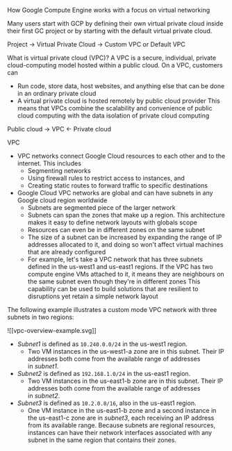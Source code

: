 How Google Compute Engine works with a focus on virtual networking

Many users start with GCP by defining their own virtual private cloud inside their first GC project or by starting with the default virtual private cloud.

Project -> Virtual Private Cloud -> Custom VPC or Default VPC

What is virtual private cloud (VPC)?
A VPC is a secure, individual, private cloud-computing model hosted within a public cloud. On a VPC, customers can
- Run code, store data, host websites, and anything else that can be done in an ordinary private cloud
- A virtual private cloud is hosted remotely by public cloud provider
This means that VPCs combine the scalability and convenience of public cloud computing with the data isolation of private cloud computing

Public cloud -> VPC <- Private cloud

VPC
- VPC networks connect Google Cloud resources to each other and to the internet. This includes
	- Segmenting networks
	- Using firewall rules to restrict access to instances, and 
	- Creating static routes to forward traffic to specific destinations
- Google Cloud VPC networks are global and can have subnets in any Google cloud region worldwide
	- Subnets are segmented piece of the larger network
	- Subnets can span the zones that make up a region. This architecture makes it easy to define network layouts with globals scope
	- Resources can even be in different zones on the same subnet
	- The size of a subnet can be increased by expanding the range of IP addresses allocated to it, and doing so won't affect virtual machines that are already configured
	- For example, let's take a VPC network that has three subnets defined in the us-west1 and us-east1 regions. If the VPC has two compute engine VMs attached to it, it means they are neighbours on the same subnet even though they're in different zones
This capability can be used to build solutions that are resilient to disruptions yet retain a simple network layout

The following example illustrates a custom mode VPC network with three subnets in two regions:

![[vpc-overview-example.svg]]

- _Subnet1_ is defined as `10.240.0.0/24` in the us-west1 region.
    - Two VM instances in the us-west1-a zone are in this subnet. Their IP addresses both come from the available range of addresses in _subnet1_.
- _Subnet2_ is defined as `192.168.1.0/24` in the us-east1 region.
    - Two VM instances in the us-east1-b zone are in this subnet. Their IP addresses both come from the available range of addresses in _subnet2_.
- _Subnet3_ is defined as `10.2.0.0/16`, also in the us-east1 region.
    - One VM instance in the us-east1-b zone and a second instance in the us-east1-c zone are in _subnet3_, each receiving an IP address from its available range. Because subnets are regional resources, instances can have their network interfaces associated with any subnet in the same region that contains their zones.